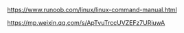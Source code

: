 https://www.runoob.com/linux/linux-command-manual.html



https://mp.weixin.qq.com/s/ApTvuTrccUVZEFz7URiuwA